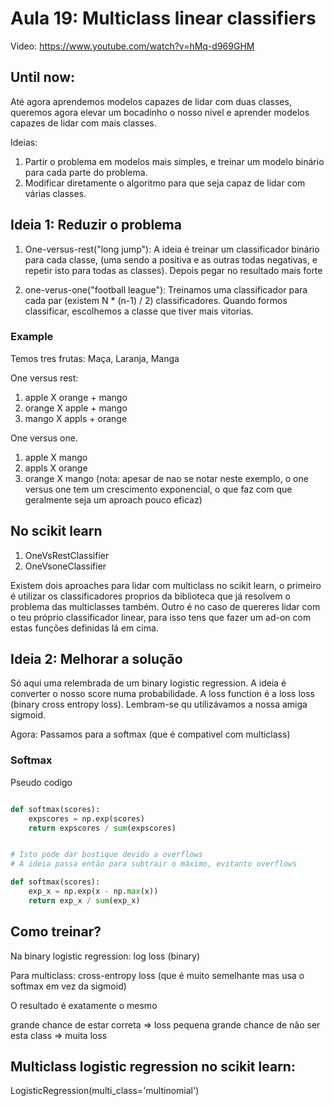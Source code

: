 # Aula 19: Multiclass linear classifiers

Video: https://www.youtube.com/watch?v=hMq-d969GHM

## Until now: 

Até agora aprendemos modelos capazes de lidar com  duas classes, queremos agora elevar um bocadinho o nosso nivel e aprender modelos capazes de lidar com mais classes. 

Ideias: 

1. Partir o problema em modelos mais simples, e treinar um modelo binário para cada parte do problema.
2. Modificar diretamente o algoritmo para que seja capaz de lidar com várias classes.

## Ideia 1: Reduzir o problema

1. One-versus-rest("long jump"): A ideia é treinar um classificador binário para cada classe, (uma sendo a positiva e as outras todas negativas, e repetir isto para todas as classes). Depois pegar no resultado mais forte

2. one-verus-one("football league"): Treinamos uma classificador para cada par (existem N * (n-1) / 2) classificadores. Quando formos classificar, escolhemos a classe que tiver mais vitorias.
   
### Example

Temos tres frutas: Maça, Laranja, Manga

One versus rest: 
1. apple X orange + mango
2. orange X apple + mango
3. mango X appls + orange

One versus one. 
1. apple X mango
2. appls X orange
3. orange X mango
(nota: apesar de nao se notar neste exemplo, o one versus one tem um crescimento exponencial, o que faz com que geralmente seja um aproach pouco eficaz)

## No scikit learn

1. OneVsRestClassifier
2. OneVsoneClassifier

Existem dois aproaches para lidar com multiclass no scikit learn, o primeiro é utilizar os classificadores proprios da biblioteca que já resolvem o problema das multiclasses também. Outro é no caso de quereres lidar com o teu próprio classificador linear, para isso tens que fazer um ad-on com estas funções definidas lá em cima. 

## Ideia 2: Melhorar a solução

Só aqui uma relembrada de um binary logistic regression. A ideia é converter o nosso score numa probabilidade. A loss function é a loss loss (binary cross entropy loss). Lembram-se qu utilizávamos a nossa amiga sigmoid. 

Agora: Passamos para a softmax (que é compativel com multiclass)

### Softmax

Pseudo codigo
```py

def softmax(scores):
    expscores = np.exp(scores)
    return expscores / sum(expscores)


# Isto pode dar bostique devido a overflows
# A ideia passa então para subtrair o máximo, evitanto overflows

def softmax(scores):
    exp_x = np.exp(x - np.max(x))
    return exp_x / sum(exp_x)
```

## Como treinar? 

Na binary logistic regression: log loss (binary)

Para multiclass: cross-entropy loss (que é muito semelhante mas usa o softmax em vez da sigmoid)

O resultado é exatamente o mesmo

grande chance de estar correta => loss pequena
grande chance de não ser esta class => muita loss

## Multiclass  logistic regression no scikit learn:

LogisticRegression(multi_class='multinomial')